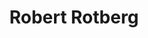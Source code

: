 ---
layout: post
title:  "Robert Rotberg"
tags: "web"
thumb: robertrotberg.jpg
desc: "Running for an elected office deserves a slick, quick site"
---